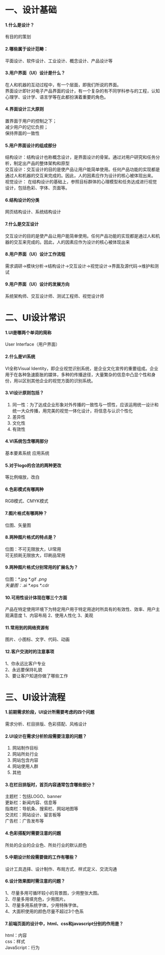 # 一、设计基础
#### 1.什么是设计？
有目的的策划
#### 2.哪些属于设计范畴：
平面设计、软件设计、工业设计、概念设计、产品设计等
#### 3.用户界面（UI）设计是什么？
在人和机器的互动过程中，有一个层面，即我们所说的界面。\
界面设计即针对电子产品界面的设计，有一个复杂的有不同学科参与的工程，认知心理学、设计学、语言学等在此都扮演着重要的角色。
#### 4.界面设计三大原则
置界面于用户的控制之下；\
减少用户的记忆负担；\
保持界面的一致性
#### 5.用户界面设计的组成部分
结构设计：结构设计也称概念设计，是界面设计的骨架。通过对用户研究和任务分析，制定出产品的整体架构和原型\
交互设计：交互设计的目的是使产品让用户能简单使用。任何产品功能的实现都是通过人和机器的交互来完成的。因此，人的因素应作为设计的核心被体现出来。\
视觉设计：
在结构设计的基础上，参照目标群体的心理模型和任务达成进行视觉设计，包括色彩、字体、页面等。
#### 6.结构设计的分类
网页结构设计、系统结构设计
#### 7.什么是交互设计
交互设计的目的是使产品让用户能简单使用。任何产品功能的实现都是通过人和机器的交互来完成的。因此，人的因素应作为设计的核心被体现出来
#### 8.用户界面（UI）设计工作流程
需求调研→模块分析→结构设计→交互设计→视觉设计→界面及源代码→维护和测试
#### 9.用户界面（UI）设计的发展方向
系统架构师、交互设计师、测试工程师、视觉设计师
# 二、UI设计常识
#### 1.UI是哪两个单词的简称
User Interface（用户界面）
#### 2.什么是VI系统
VI全称Visual Identity，即企业视觉识别系统，是企业文化宣传的重要组成。企业用于在各种急速膨胀的媒体，多种的传播途径，大量繁杂的信息中凸显个性和身份，用以区别其他企业的视觉方面的识别系统。
#### 3.VI设计原则包括？
1. 同一性：为了达成企业形象对外传播的一致性与一惯性，应该运用统一设计和统一大众传播，用完美的视觉一体化设计，将信息与认识个性化
2. 差异性
3. 文化性
4. 有效性

#### 4.VI系统包含哪两部分
基本要素系统
应用系统
#### 5.对于logo的合法的两种更改
等比例缩放，改白
#### 6.色彩模式有哪两种
RGB模式、CMYK模式
#### 7.图片格式有哪两种？
位图、矢量图
#### 8.两种图片格式的特点是？
位图：不可无限放大，UI常用\
可无损耗无限放大，印刷品常用
#### 9.两种图片格式分别常用的扩展名为？
位图：*.jpg *.gif *.png\
矢量图：*.ai *.eps *.cdr
#### 10.可用性设计体现在哪三个方面
产品在特定使用环境下为特定用户用于特定用途时所具有的有效性、效率、用户主观满意度
1、内容布局 2、使用人性化 3、美观
#### 11.常用到的网络资源有
图片、小图标、文字、代码、动画
#### 12.客户交流时的注意事项
1、你永远比客户专业\
2、永远要保持礼貌\
3、要让客户知道你做了哪些工作
# 三、UI设计流程
#### 1.前期需求阶段，UI设计所需要考虑的四个问题
需求分析、栏目排版、色彩搭配、风格设计
#### 2.UI设计在需求分析阶段需要注意的问题？
1. 网站制作目标
2. 网站所处行业
3. 网站包含内容
4. 网站使用人群
5. 其他

#### 3.在栏目排版时，首页内容通常包含哪些部分？
主题栏：包括LOGO、banner\
更新栏：新闻内容、信息等\
指南栏：导航条、搜索栏、网站地图等\
交流栏：网站设计、留言板等\
广告栏：广告发布等
#### 4.色彩搭配时需要注意的问题
所处的企业的企业色、所处行业的默认颜色
#### 5.中期设计阶段需要做的工作有哪些？
设计工具选择、设计制作、布局方式、样式定义、交流沟通
#### 6.设计效果图时需注意的问题？
1、尽量多用可循环较小的背景图，少用整张大图。\
2、尽量多用填充色，少用图片。\
3、尽量多用系统字体，少用特殊字体。\
4、大面积使用的颜色尽量不超过3个色系
#### 7.前端页面的设计中，html、css和javascript分别的作用是？
html：内容\
css：样式\
JavaScript：行为
